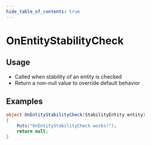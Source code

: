 ```yaml
---
hide_table_of_contents: true
---
```


# OnEntityStabilityCheck

## Usage

* Called when stability of an entity is checked
* Return a non-null value to override default behavior

## Examples

```csharp title=""
object OnEntityStabilityCheck(StabilityEntity entity)
{
    Puts("OnEntityStabilityCheck works!");
    return null;
}
```
